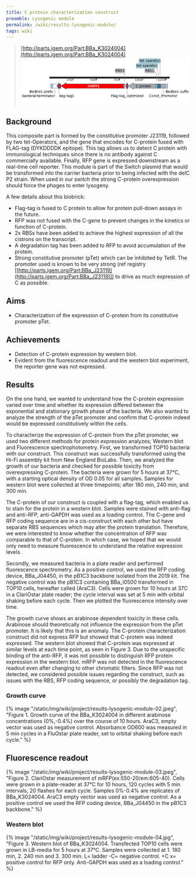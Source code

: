```yaml
---
title: C protein characterization construct
preamble: Lysogenic module
permalink: /wiki/results-lysogenic-module/
tags: wiki
---
```


> [http://parts.igem.org/Part:BBa_K3024004](http://parts.igem.org/Part:BBa_K3024004) ![](/static/img/wiki/project/results-lysogenic-module-01.png)

## Background

This composite part is formed by the constitutive promoter J23119, followed by two tet-Operators, and the gene that encodes for C-protein fused with FLAG-tag (DYKDDDDK epitope). This tag allows us to detect C protein with immunological techniques since there is no antibody against C commercially available. Finally, RFP gene is expressed downstream as a real-time cell reporter. This module is part of the Switch plasmid that would be transformed into the carrier bacteria prior to being infected with the delC P2 strain. When used in our switch the strong C-protein overexpression should force the phages to enter lysogeny.

A few details about this biobrick:

-   Flag-tag is fused to C protein to allow for protein pull-down assays in the future.
-   RFP was not fused with the C-gene to prevent changes in the kinetics or function of C-protein.
-   2x RBSs have been added to achieve the highest expression of all the cistrons on the transcript.
-   A degradation tag has been added to RFP to avoid accumulation of the protein.
-   Strong constitutive promoter (pTet) which can be inhibited by TetR. The promoter used is known to be very strong (ref registry [[http://parts.igem.org/Part:BBa_J23119](http://parts.igem.org/Part:BBa_J23119)]) to drive as much expression of C as possible.

## Aims

-   Characterization of the expression of C-protein from its constitutive promoter pTet.

## Achievements

-   Detection of C-protein expression by western blot.
-   Evident from the fluorescence readout and the western blot experiment, the reporter gene was not expressed.

## Results

On the one hand, we wanted to understand how the C-protein expression varied over time and whether its expression differed between the exponential and stationary growth phase of the bacteria. We also wanted to analyze the strength of the pTet promoter and confirm that C-protein indeed would be expressed constitutively within the cells.

To characterize the expression of C-protein from the pTet promoter, we used two different methods for protein expression analyzes; Western blot and Fluorescence spectrophotometry. First, we transformed TOP10 bacteria with our construct. This construct was successfully transformed using the Hi-Fi assembly kit from New England BioLabs. Then, we analyzed the growth of our bacteria and checked for possible toxicity from overexpressing C-protein. The bacteria were grown for 5 hours at 37°C, with a starting optical density of OD 0.05 for all samples. Samples for western blot were collected at three timepoints; after 180 min, 240 min, and 300 min.

The C-protein of our construct is coupled with a flag-tag, which enabled us to stain for the protein in a western blot. Samples were stained with anti-flag and anti-RFP, anti-GAPDH was used as a loading control. The C-gene and RFP coding sequence are in a cis-construct with each other but have separate RBS sequences which may alter the protein translation. Therefore, we were interested to know whether the concentration of RFP was comparable to that of C-protein. In which case, we hoped that we would only need to measure fluorescence to understand the relative expression levels.

Secondly, we measured bacteria in a plate reader and performed fluorescence spectrometry. As a positive control, we used the RFP coding device, BBa_J04450, in the pB1C3 backbone isolated from the 2019 kit. The negative control was the pB1C3 containing BBa_I0500 transformed in TOP10 cells, hereafter called (AraC3). Cells were grown for 10 hours at 37C in a ClariOstar plate reader; the cycle interval was set at 5 min with orbital shaking before each cycle. Then we plotted the fluorescence intensity over time.

The growth curve shows an arabinose dependent toxicity in these cells. Arabinose should theoretically not influence the expression from the pTet promoter. It is likely that this is an anomaly. The C-protein characterization construct did not express RFP but showed that C-protein was indeed expressed. The western blot showed that C-protein was expressed at similar levels at each time point, as seen in Figure 3. Due to the unspecific binding of the anti-RFP, it was not possible to distinguish RFP protein expression in the western blot. mRFP was not detected in the fluorescence readout even after changing to other chromatic filters. Since RFP was not detected, we considered possible issues regarding the construct, such as issues with the RBS, RFP coding sequence, or possibly the degradation tag.

### Growth curve

{% image "/static/img/wiki/project/results-lysogenic-module-02.jpeg", "Figure 1. Growth curve of the BBa_K3024004 in different arabinose concentrations (0%,-0.4%) over the course of 10 hours. AraC3, empty vector was used as negative control. Absorbance OD600 was measured in 5 min cycles in a FluOstar plate reader, set to orbital shaking before each cycle." %}

## Fluorescence readout

{% image "/static/img/wiki/project/results-lysogenic-module-03.jpeg", "Figure 2. ClariOstar measurement of mRFP(ex:550-20/em:605-40). Cells were grown in a plate-reader at 37°C for 10 hours, 120 cycles with 5 min intervals, 20 flashes for each cycle. Samples 0%-0.4% are replicates of BBa_K3024004. AraC3 empty vector was used as negative control. As a positive control we used the RFP coding device, BBa_J04450 in the pB1C3 backbone." %}

### Western blot

{% image "/static/img/wiki/project/results-lysogenic-module-04.jpg", "Figure 3. Western blot of BBa_K3024004. Transfected TOP10 cells were grown in LB-media for 5 hours at 37°C. Samples were collected at 1. 180 min, 2. 240 min and 3. 300 min. L= ladder -C= negative control. +C x= positive control for RFP only. Anti-GAPDH was used as a loading control." %}
